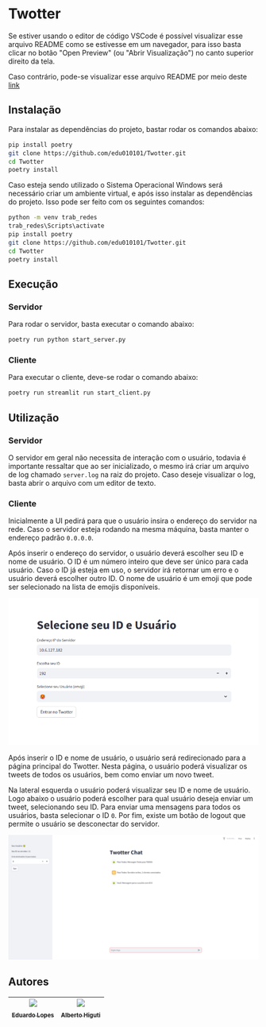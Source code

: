 # Twotter
<!-- Autores: Eduardo Lopes de Lemos e Alberto Y. Hisano Higuti -->
Se estiver usando o editor de código VSCode é possível visualizar esse arquivo README como se estivesse em um navegador, para isso basta clicar no botão "Open Preview" (ou "Abrir Visualização") no canto superior direito da tela.

Caso contrário, pode-se visualizar esse arquivo README por meio deste [link](https://github.com/edu010101/Twotter.git)

## Instalação

Para instalar as dependências do projeto, bastar rodar os comandos abaixo:

```bash
pip install poetry
git clone https://github.com/edu010101/Twotter.git
cd Twotter
poetry install
```

Caso esteja sendo utilizado o Sistema Operacional Windows será necessário criar um ambiente virtual, e após isso instalar as dependências do projeto. Isso pode ser feito com os seguintes comandos:

```bash
python -m venv trab_redes
trab_redes\Scripts\activate
pip install poetry
git clone https://github.com/edu010101/Twotter.git
cd Twotter
poetry install
```

## Execução

### Servidor

Para rodar o servidor, basta executar o comando abaixo:

```bash
poetry run python start_server.py
```

### Cliente

Para executar o cliente, deve-se rodar o comando abaixo:

```bash
poetry run streamlit run start_client.py
```

## Utilização

### Servidor

O servidor em geral não necessita de interação com o usuário, todavia é importante ressaltar que ao ser inicializado, o mesmo irá criar um arquivo de log chamado `server.log` na raiz do projeto. Caso deseje visualizar o log, basta abrir o arquivo com um editor de texto.

### Cliente

Inicialmente a UI pedirá para que o usuário insira o endereço do servidor na rede. Caso o servidor esteja rodando na mesma máquina, basta manter o endereço padrão `0.0.0.0`.

Após inserir o endereço do servidor, o usuário deverá escolher seu ID e nome de usuário. O ID é um número inteiro que deve ser único para cada usuário. Caso o ID já esteja em uso, o servidor irá retornar um erro e o usuário deverá escolher outro ID. O nome de usuário é um emoji que pode ser selecionado na lista de emojis disponíveis.

<div style="test-align: center;">
    <img src="src/twotter/assets/client_1.png" width=600 >
</div>


Após inserir o ID e nome de usuário, o usuário será redirecionado para a página principal do Twotter. Nesta página, o usuário poderá visualizar os tweets de todos os usuários, bem como enviar um novo tweet.

Na lateral esquerda o usuário poderá visualizar seu ID e nome de usuário. 
Logo abaixo o usuário poderá escolher para qual usuário deseja enviar um tweet, selecionando seu ID. Para enviar uma mensagens para todos os usuários, basta selecionar o ID `0`.
Por fim, existe um botão de logout que permite o usuário se desconectar do servidor.

<div style="test-align: center;">
    <img src="src/twotter/assets/client_2.png" width=600 >
</div>


## Autores

|  [<img src="https://github.com/edu010101.png?size=460&u=071f7791bb03f8e102d835bdb9c2f0d3d24e8a34&v=4" width=115><br><sub>Eduardo Lopes</sub>](https://github.com/edu010101) |  [<img src="https://github.com/albertohiguti.png?size=460&u=071f7791bb03f8e102d835bdb9c2f0d3d24e8a34&v=4" width=115><br><sub>Alberto Higuti</sub>](https://github.com/albertohiguti) 
| :---: | :---: |